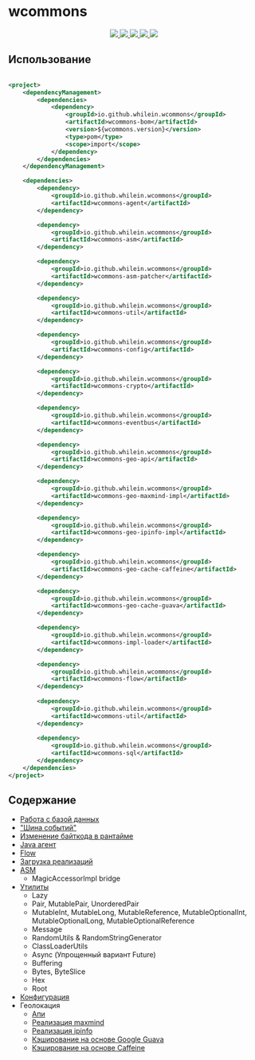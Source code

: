 # wcommons

<div align="center">
  <a href="https://github.com/whilein/wcommons/blob/master/LICENSE">
    <img src="https://img.shields.io/github/license/whilein/wcommons">
  </a>

  <a href="https://discord.gg/ANEHruraCc">
    <img src="https://img.shields.io/discord/819859288049844224?logo=discord">
  </a>

  <a href="https://github.com/whilein/wcommons/issues">
    <img src="https://img.shields.io/github/issues/whilein/wcommons">
  </a>

  <a href="https://github.com/whilein/wcommons/pulls">
    <img src="https://img.shields.io/github/issues-pr/whilein/wcommons">
  </a>

  <a href="https://search.maven.org/artifact/io.github.whilein.wcommons/wcommons-bom">
    <img src="https://img.shields.io/maven-central/v/io.github.whilein.wcommons/wcommons-bom">
  </a>
</div>

## Использование

```xml

<project>
    <dependencyManagement>
        <dependencies>
            <dependency>
                <groupId>io.github.whilein.wcommons</groupId>
                <artifactId>wcommons-bom</artifactId>
                <version>${wcommons.version}</version>
                <type>pom</type>
                <scope>import</scope>
            </dependency>
        </dependencies>
    </dependencyManagement>

    <dependencies>
        <dependency>
            <groupId>io.github.whilein.wcommons</groupId>
            <artifactId>wcommons-agent</artifactId>
        </dependency>

        <dependency>
            <groupId>io.github.whilein.wcommons</groupId>
            <artifactId>wcommons-asm</artifactId>
        </dependency>

        <dependency>
            <groupId>io.github.whilein.wcommons</groupId>
            <artifactId>wcommons-asm-patcher</artifactId>
        </dependency>

        <dependency>
            <groupId>io.github.whilein.wcommons</groupId>
            <artifactId>wcommons-util</artifactId>
        </dependency>

        <dependency>
            <groupId>io.github.whilein.wcommons</groupId>
            <artifactId>wcommons-config</artifactId>
        </dependency>

        <dependency>
            <groupId>io.github.whilein.wcommons</groupId>
            <artifactId>wcommons-crypto</artifactId>
        </dependency>

        <dependency>
            <groupId>io.github.whilein.wcommons</groupId>
            <artifactId>wcommons-eventbus</artifactId>
        </dependency>

        <dependency>
            <groupId>io.github.whilein.wcommons</groupId>
            <artifactId>wcommons-geo-api</artifactId>
        </dependency>

        <dependency>
            <groupId>io.github.whilein.wcommons</groupId>
            <artifactId>wcommons-geo-maxmind-impl</artifactId>
        </dependency>

        <dependency>
            <groupId>io.github.whilein.wcommons</groupId>
            <artifactId>wcommons-geo-ipinfo-impl</artifactId>
        </dependency>

        <dependency>
            <groupId>io.github.whilein.wcommons</groupId>
            <artifactId>wcommons-geo-cache-caffeine</artifactId>
        </dependency>

        <dependency>
            <groupId>io.github.whilein.wcommons</groupId>
            <artifactId>wcommons-geo-cache-guava</artifactId>
        </dependency>

        <dependency>
            <groupId>io.github.whilein.wcommons</groupId>
            <artifactId>wcommons-impl-loader</artifactId>
        </dependency>

        <dependency>
            <groupId>io.github.whilein.wcommons</groupId>
            <artifactId>wcommons-flow</artifactId>
        </dependency>
      
        <dependency>
            <groupId>io.github.whilein.wcommons</groupId>
            <artifactId>wcommons-util</artifactId>
        </dependency>
      
        <dependency>
            <groupId>io.github.whilein.wcommons</groupId>
            <artifactId>wcommons-sql</artifactId>
        </dependency>
    </dependencies>
</project>
```

## Содержание

- [Работа с базой данных](sql)
- ["Шина событий"](eventbus)
- [Изменение байткода в рантайме](asm-patcher)
- [Java агент](agent)
- [Flow](flow)
- [Загрузка реализаций](impl-loader)
- [ASM](asm)
    - MagicAccessorImpl bridge
- [Утилиты](util)
    - Lazy
    - Pair, MutablePair, UnorderedPair
    - MutableInt, MutableLong, MutableReference, MutableOptionalInt, MutableOptionalLong, MutableOptionalReference
    - Message
    - RandomUtils & RandomStringGenerator
    - ClassLoaderUtils
    - Async (Упрощенный вариант Future)
    - Buffering
    - Bytes, ByteSlice
    - Hex
    - Root
- [Конфигурация](config)
- Геолокация
    - [Апи](geo-api)
    - [Реализация maxmind](geo-maxmind-impl)
    - [Реализация ipinfo](geo-ipinfo-impl)
    - [Кэширование на основе Google Guava](geo-cache-guava)
    - [Кэширование на основе Caffeine](geo-cache-caffeine)
